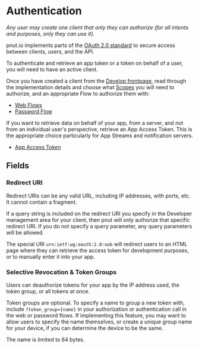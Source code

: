 # Authentication

*Any user may create one client that only they can authorize (for all intents and purposes, only they can use it).*

pnut.io implements parts of the [OAuth 2.0 standard](https://oauth.net/2/) to secure access between clients, users, and the API.

To authenticate and retrieve an app token or a token on behalf of a user, you will need to have an active client.

Once you have created a client from the [Develop frontpage](https://pnut.io/dev), read through the implementation details and choose what [Scopes](../authentication/scope) you will need to authorize, and an appropriate Flow to authorize them with:

* [Web Flows](../authentication/web-flows)
* [Password Flow](../authentication/password-flow)

If you want to retrieve data on behalf of your app, from a server, and not from an individual user's perspective, retrieve an App Access Token. This is the appropriate choice particularly for App Streams and notification servers.

* [App Access Token](../authentication/app-access-token)

## Fields

### Redirect URI

Redirect URIs can be any valid URL, including IP addresses, with ports, etc. It cannot contain a fragment.

If a query string is included on the redirect URI you specify in the Developer management area for your client, then pnut will only authorize that specific redirect URI. If you do not specify a query parameter, any query parameters will be allowed.

The special URI `urn:ietf:wg:oauth:2.0:oob` will redirect users to an HTML page where they can retrieve the access token for development purposes, or to manually enter it into your app.


### Selective Revocation & Token Groups

Users can deauthorize tokens for your app by the IP address used, the token group, or all tokens at once.

Token groups are optional. To specify a name to group a new token with, include `?token_group={name}` in your authorization or authentication call in the web or password flows. If implementing this feature, you may want to allow users to specify the name themselves, or create a unique group name for your device, if you can determine the device to be the same.

The name is limited to 64 bytes.